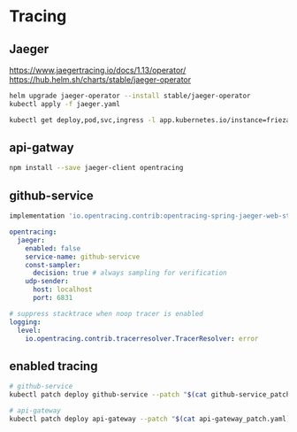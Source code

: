 # Tracing

## Jaeger

<https://www.jaegertracing.io/docs/1.13/operator/>
<https://hub.helm.sh/charts/stable/jaeger-operator>

```bash
helm upgrade jaeger-operator --install stable/jaeger-operator
kubectl apply -f jaeger.yaml

kubectl get deploy,pod,svc,ingress -l app.kubernetes.io/instance=frieza-jaeger
```

## api-gatway

```bash
npm install --save jaeger-client opentracing
```

## github-service

```build.gradle
implementation 'io.opentracing.contrib:opentracing-spring-jaeger-web-starter:2.0.3'
```

```application.yml
opentracing:
  jaeger:
    enabled: false
    service-name: github-servicve
    const-sampler:
      decision: true # always sampling for verification
    udp-sender:
      host: localhost
      port: 6831

# suppress stacktrace when noop tracer is enabled
logging:
  level:
    io.opentracing.contrib.tracerresolver.TracerResolver: error
```

## enabled tracing

```bash
# github-service
kubectl patch deploy github-service --patch "$(cat github-service_patch.yaml)"

# api-gateway
kubectl patch deploy api-gateway --patch "$(cat api-gateway_patch.yaml)"
```
